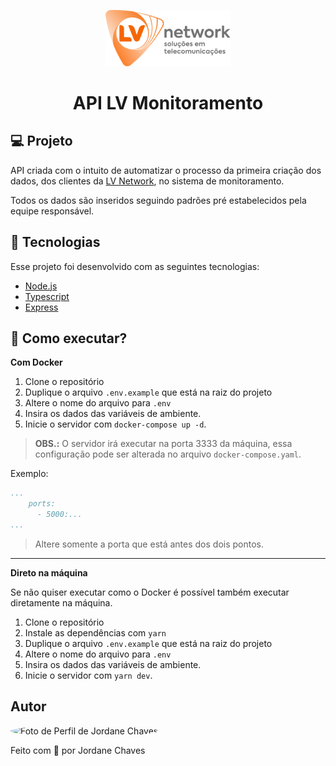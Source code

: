 <p align="center">
  <a href="https://lvnetwork.com.br/" target="_blank">
    <picture>
      <source media="(prefers-color-scheme: dark)" srcset="./.github/logo-lv-network-dark.svg"/>
      <source media="(prefers-color-scheme: light)" srcset="./.github/logo-lv-network-light.svg"/>
      <img width="200px" alt="Logo LV Network" src="./.github/logo-lv-network-light.svg" />
    </picture>
  </a>
</p>

<h1 align="center">API LV Monitoramento</h1>

## 💻 Projeto

API criada com o intuito de automatizar o processo da primeira criação dos dados, dos clientes da [LV Network](https://lvnetwork.com.br), no sistema de monitoramento.

Todos os dados são inseridos seguindo padrões pré estabelecidos pela equipe responsável.

## 🚀 Tecnologias

Esse projeto foi desenvolvido com as seguintes tecnologias:

- [Node.js](https://nodejs.org/en/)
- [Typescript](https://www.typescriptlang.org/)
- [Express](https://expressjs.com/)

## 🎲 Como executar?

**Com Docker**

1. Clone o repositório
3. Duplique o arquivo ```.env.example``` que está na raiz do projeto
4. Altere o nome do arquivo para ```.env```
5. Insira os dados das variáveis de ambiente.
6. Inicie o servidor com ```docker-compose up -d```.

> **OBS.:** O servidor irá executar na porta 3333 da máquina, essa configuração pode ser alterada no arquivo ```docker-compose.yaml```.

Exemplo:

```yaml
...
    ports:
      - 5000:...
...
```

> Altere somente a porta que está antes dos dois pontos.

---

**Direto na máquina**

Se não quiser executar como o Docker é possível também executar diretamente na máquina.

1. Clone o repositório
2. Instale as dependências com ```yarn```
3. Duplique o arquivo ```.env.example``` que está na raiz do projeto
4. Altere o nome do arquivo para ```.env```
5. Insira os dados das variáveis de ambiente.
6. Inicie o servidor com ```yarn dev```.

## Autor

<img style="border-radius: 50%;" src="https://avatars.githubusercontent.com/jordane-chaves" width="100px;" alt="Foto de Perfil de Jordane Chaves"/>
<br />

Feito com 💜 por Jordane Chaves
